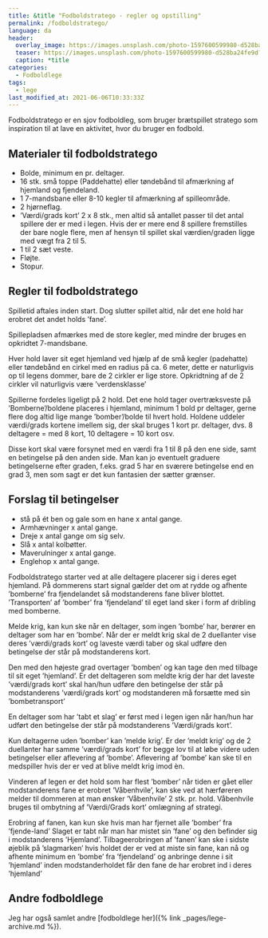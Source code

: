 ```yaml
---
title: &title "Fodboldstratego - regler og opstilling"
permalink: /fodboldstratego/
language: da
header:
  overlay_image: https://images.unsplash.com/photo-1597600599980-d528ba24fe9d?ixid=MnwxMjA3fDB8MHxwaG90by1wYWdlfHx8fGVufDB8fHx8&ixlib=rb-1.2.1&auto=format&fit=crop&w=1950&q=5
  teaser: https://images.unsplash.com/photo-1597600599980-d528ba24fe9d?ixid=MnwxMjA3fDB8MHxwaG90by1wYWdlfHx8fGVufDB8fHx8&ixlib=rb-1.2.1&auto=format&fit=crop&w=400&q=5
  caption: *title
categories:
  - Fodboldlege
tags:
  - lege
last_modified_at: 2021-06-06T10:33:33Z
---
```


Fodboldstratego er en sjov fodboldleg, som bruger brætspillet stratego som inspiration til at lave en aktivitet, hvor du bruger en fodbold.

## Materialer til fodboldstratego

- Bolde, minimum en pr. deltager.
- 16 stk. små toppe (Paddehatte) eller tøndebånd til
afmærkning af hjemland og fjendeland.
- 1 7-mandsbane eller 8-10 kegler til afmærkning
af spilleområde.
- 2 hjørneflag.
- ’Værdi/grads kort’ 2 x 8 stk., men altid så antallet
passer til det antal spillere der er med i legen. Hvis
der er mere end 8 spillere fremstilles der bare nogle
flere, men af hensyn til spillet skal værdien/graden
ligge med vægt fra 2 til 5.
- 1 til 2 sæt veste.
- Fløjte.
- Stopur.

## Regler til fodboldstratego

Spilletid aftales inden start. Dog slutter spillet altid,
når det ene hold har erobret det andet holds ’fane’.

Spillepladsen afmærkes med de store kegler, med
mindre der bruges en opkridtet 7-mandsbane.

Hver hold laver sit eget hjemland ved hjælp af de
små kegler (padehatte) eller tøndebånd en cirkel med en radius på ca. 6 meter, dette er naturligvis op til legens dommer, bare de 2 cirkler er lige store. Opkridtning af de 2 cirkler vil naturligvis være ’verdensklasse’

Spillerne fordeles ligeligt på 2 hold. Det ene hold tager overtræksveste på ’Bomberne’/boldene placeres i hjemland, minimum 1 bold pr deltager, gerne flere
dog altid lige mange ’bomber’/bolde til hvert hold.
Holdene uddeler værdi/grads kortene imellem sig,
der skal bruges 1 kort pr. deltager, dvs. 8 deltagere =
med 8 kort, 10 deltagere = 10 kort osv.

Disse kort skal
være forsynet med en værdi fra 1 til 8 på den ene side,
samt en betingelse på den anden side. Man kan jo
eventuelt graduere betingelserne efter graden, f.eks.
grad 5 har en sværere betingelse end en grad 3, men
som sagt er det kun fantasien der sætter grænser.

## Forslag til betingelser

- stå på ét ben og gale som en hane x antal gange.
- Armhævninger x antal gange.
- Dreje x antal gange om sig selv.
- Slå x antal kolbøtter.
- Maverulninger x antal gange.
- Englehop x antal gange.

Fodboldstratego starter ved at alle deltagere placerer sig
i deres eget hjemland. På dommerens start signal
gælder det om at rydde og afhente ’bomberne’ fra
fjendelandet så modstanderens fane bliver blottet.
’Transporten’ af ’bomber’ fra ’fjendeland’ til eget land
sker i form af dribling med bomberne.

Melde krig, kan kun ske når en deltager, som ingen
’bombe’ har, berører en deltager som har en ’bombe’.
Når der er meldt krig skal de 2 duellanter vise deres
’værdi/grads kort’ og laveste værdi taber og skal
udføre den betingelse der står på modstanderens
kort.

Den med den højeste grad overtager ’bomben’
og kan tage den med tilbage til sit eget ’hjemland’.
Er det deltageren som meldte krig der har det laveste ’værdi/grads kort’ skal han/hun udføre den betingelse der står på modstanderens ’værdi/grads kort’ og modstanderen må forsætte med sin ’bombetransport’

En deltager som har ’tabt et slag’ er først med i legen
igen når han/hun har udført den betingelse der står
på modstanderens ’Værdi/grads kort’.

Kun deltagerne uden ’bomber’ kan ’melde krig’.
Er der ’meldt krig’ og de 2 duellanter har samme
’værdi/grads kort’ for begge lov til at løbe videre uden
betingelser eller aflevering af ’bombe’. Aflevering af
’bombe’ kan ske til en medspiller hvis der er ved at
blive meldt krig imod èn.

Vinderen af legen er det hold som har flest ’bomber’
når tiden er gået eller modstanderens fane er erobret
’Våbenhvile’, kan ske ved at hærføreren melder til
dommeren at man ønsker ’Våbenhvile’ 2 stk. pr. hold.
Våbenhvile bruges til ombytning af ’Værdi/Grads
kort’ omlægning af strategi.

Erobring af fanen, kan kun ske hvis man har fjernet
alle ’bomber’ fra ’fjende-land’ Slaget er tabt når man har mistet sin ’fane’ og den befinder sig i modstanderens ’Hjemland’. Tilbageerobringen af ’fanen’ kan ske i sidste øjeblik på ’slagmarken’ hvis holdet der er
ved at miste sin fane, kan nå og afhente minimum
en ’bombe’ fra ’fjendeland’ og anbringe denne i sit
’hjemland’ inden modstanderholdet får den fane de
har erobret ind i deres ’hjemland’

## Andre fodboldlege

Jeg har også samlet andre [fodboldlege her]({% link _pages/lege-archive.md %}).
